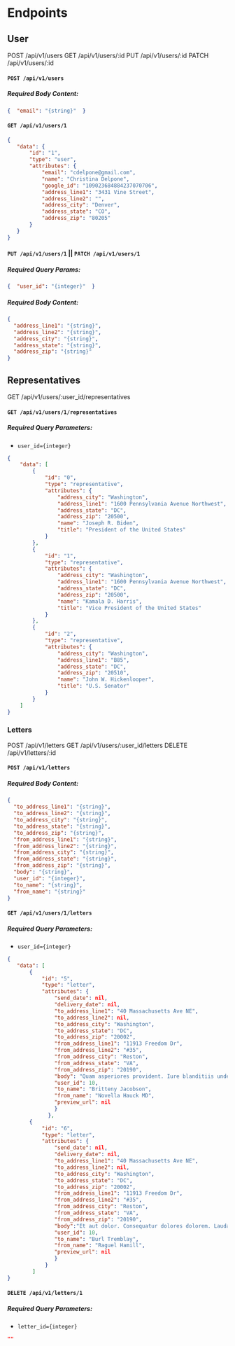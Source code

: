 # Endpoints

## User
POST /api/v1/users
GET /api/v1/users/:id
PUT /api/v1/users/:id
PATCH  /api/v1/users/:id

#### `POST /api/v1/users`
##### Required Body Content:
```json
{  "email": "{string}"  }
```

#### `GET /api/v1/users/1`
 ```json
 {
    "data": {
        "id": "1",
        "type": "user",
        "attributes": {
            "email": "cdelpone@gmail.com",
            "name": "Christina Delpone",
            "google_id": "109023684884237070706",
            "address_line1": "3431 Vine Street",
            "address_line2": "",
            "address_city": "Denver",
            "address_state": "CO",
            "address_zip": "80205"
        }
    }
}
 ```

#### `PUT /api/v1/users/1` || `PATCH /api/v1/users/1`
##### Required Query Params:
```json
{  "user_id": "{integer}"  }
```

##### Required Body Content:
```json
{
  "address_line1": "{string}",
  "address_line2": "{string}",
  "address_city": "{string}",
  "address_state": "{string}",
  "address_zip": "{string}"
}
```

## Representatives
GET /api/v1/users/:user_id/representatives

#### `GET /api/v1/users/1/representatives`
##### Required Query Parameters:
- `user_id={integer}`

```json
{
    "data": [
        {
            "id": "0",
            "type": "representative",
            "attributes": {
                "address_city": "Washington",
                "address_line1": "1600 Pennsylvania Avenue Northwest",
                "address_state": "DC",
                "address_zip": "20500",
                "name": "Joseph R. Biden",
                "title": "President of the United States"
            }
        },
        {
            "id": "1",
            "type": "representative",
            "attributes": {
                "address_city": "Washington",
                "address_line1": "1600 Pennsylvania Avenue Northwest",
                "address_state": "DC",
                "address_zip": "20500",
                "name": "Kamala D. Harris",
                "title": "Vice President of the United States"
            }
        },
        {
            "id": "2",
            "type": "representative",
            "attributes": {
                "address_city": "Washington",
                "address_line1": "B85",
                "address_state": "DC",
                "address_zip": "20510",
                "name": "John W. Hickenlooper",
                "title": "U.S. Senator"
            }
        }
    ]
}
```

### Letters
POST /api/v1/letters
GET /api/v1/users/:user_id/letters
DELETE /api/v1/letters/:id

#### `POST /api/v1/letters`
##### Required Body Content:
```json
{
  "to_address_line1": "{string}",
  "to_address_line2": "{string}",
  "to_address_city": "{string}",
  "to_address_state": "{string}",
  "to_address_zip": "{string}",
  "from_address_line1": "{string}",
  "from_address_line2": "{string}",
  "from_address_city": "{string}",
  "from_address_state": "{string}",
  "from_address_zip": "{string}",
  "body": "{string}",
  "user_id": "{integer}",
  "to_name": "{string}",
  "from_name": "{string}"
}
```

#### `GET /api/v1/users/1/letters`
##### Required Query Parameters:
- `user_id={integer}`

```json
{
   "data": [
       {
           "id": "5",
           "type": "letter",
           "attributes": {
               "send_date": nil,
               "delivery_date": nil,
               "to_address_line1": "40 Massachusetts Ave NE",
               "to_address_line2": nil,
               "to_address_city": "Washington",
               "to_address_state": "DC",
               "to_address_zip": "20002",
               "from_address_line1": "11913 Freedom Dr",
               "from_address_line2": "#35",
               "from_address_city": "Reston",
               "from_address_state": "VA",
               "from_address_zip": "20190",
               "body": "Quam asperiores provident. Iure blanditiis unde. Pariatur et accusantium.",
               "user_id": 10,
               "to_name": "Britteny Jacobson",
               "from_name": "Novella Hauck MD",
               "preview_url": nil
               }
             },
       {
           "id": "6",
           "type": "letter",
           "attributes": {
               "send_date": nil,
               "delivery_date": nil,
               "to_address_line1": "40 Massachusetts Ave NE",
               "to_address_line2": nil,
               "to_address_city": "Washington",
               "to_address_state": "DC",
               "to_address_zip": "20002",
               "from_address_line1": "11913 Freedom Dr",
               "from_address_line2": "#35",
               "from_address_city": "Reston",
               "from_address_state": "VA",
               "from_address_zip": "20190",
               "body":"Et aut dolor. Consequatur dolores dolorem. Laudantium et voluptatibus.",
               "user_id": 10,
               "to_name": "Burl Tremblay",
               "from_name": "Raguel Hamill",
               "preview_url": nil
               }
            }
        ]
}
 ```
#### `DELETE /api/v1/letters/1`
##### Required Query Parameters:
- `letter_id={integer}`

```json
""
```
